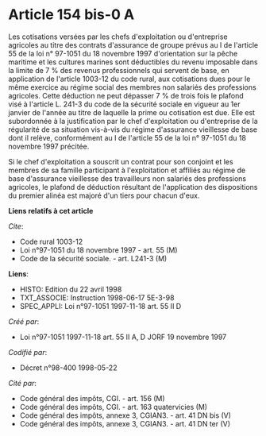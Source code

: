 # Article 154 bis-0 A

Les cotisations versées par les chefs d'exploitation ou d'entreprise agricoles au titre des contrats d'assurance de groupe
prévus au I de l'article 55 de la loi n° 97-1051 du 18 novembre 1997 d'orientation sur la pêche maritime et les cultures
marines sont déductibles du revenu imposable dans la limite de 7 % des revenus professionnels qui servent de base, en
application de l'article 1003-12 du code rural, aux cotisations dues pour le même exercice au régime social des membres non
salariés des professions agricoles. Cette déduction ne peut dépasser 7 % de trois fois le plafond visé à l'article L. 241-3
du code de la sécurité sociale en vigueur au 1er janvier de l'année au titre de laquelle la prime ou cotisation est due. Elle
est subordonnée à la justification par le chef d'exploitation ou d'entreprise de la régularité de sa situation vis-à-vis du
régime d'assurance vieillesse de base dont il relève, conformément au I de l'article 55 de la loi n° 97-1051 du 18 novembre
1997 précitée.

Si le chef d'exploitation a souscrit un contrat pour son conjoint et les membres de sa famille participant à l'exploitation
et affiliés au régime de base d'assurance vieillesse des travailleurs non salariés des professions agricoles, le plafond de
déduction résultant de l'application des dispositions du premier alinéa est majoré d'un tiers pour chacun d'eux.

**Liens relatifs à cet article**

_Cite_:

  - Code rural 1003-12
  - Loi n°97-1051 du 18 novembre 1997 - art. 55 (M)
  - Code de la sécurité sociale. - art. L241-3 (M)

**Liens**:

  - HISTO: Edition du 22 avril 1998
  - TXT_ASSOCIE: Instruction 1998-06-17 5E-3-98
  - SPEC_APPLI: Loi n°97-1051 1997-11-18 art. 55 II D

_Créé par_:

  - Loi n°97-1051 1997-11-18 art. 55 II A, D JORF 19 novembre 1997

_Codifié par_:

  - Décret n°98-400 1998-05-22

_Cité par_:

  - Code général des impôts, CGI. - art. 156 (M)
  - Code général des impôts, CGI. - art. 163 quatervicies (M)
  - Code général des impôts, annexe 3, CGIAN3. - art. 41 DN bis (V)
  - Code général des impôts, annexe 3, CGIAN3. - art. 41 DN ter (V)
